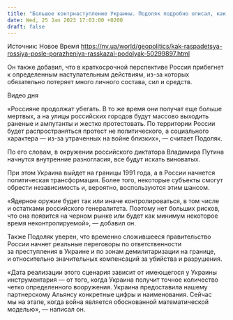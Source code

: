 ```yaml
---
title: "Большое контрнаступление Украины. Подоляк подробно описал, как распадется Россия после поражения"
date: Wed, 25 Jan 2023 17:03:00 +0200
draft: false
---
```

Источник: Новое Время https://nv.ua/world/geopolitics/kak-raspadetsya-rossiya-posle-porazheniya-rasskazal-podolyak-50299897.html


 Он также добавил, что в краткосрочной перспективе Россия прибегнет к определенным наступательным действиям, из-за которых обязательно потеряет много личного состава, сил и средств.

  Видео дня   

«Россияне продолжат убегать. В то же время они получат еще больше мертвых, а на улицы российских городов будут массово выходить раненые и ампутанты и жестко протестовать. По территории России будет распространяться протест не политического, а социального характера — из-за утраченных на войне близких», — считает Подоляк.

По его словам, в окружении российского диктатора Владимира Путина начнутся внутренние разногласия, все будут искать виноватых.

При этом Украина выйдет на границы 1991 года, а в России начнется политическая трансформация. Более того, некоторые субъекты смогут обрести независимость и, вероятно, воспользуются этим шансом.

«Ядерное оружие будет так или иначе контролироваться, в том числе и остатками российского генералитета. Поэтому нет больших рисков, что она появится на черном рынке или будет как минимум некоторое время неконтролируемой», — добавил он.

Также Подоляк уверен, что временно сложившееся правительство России начнет реальные переговоры по ответственности за преступления в Украине и по зонам демилитаризации на границе, и относительно значительных компенсаций за убийства и разрушения.

«Дата реализации этого сценария зависит от имеющегося у Украины инструментария — от того, когда Украина получит точное количество четко определенного вооружения. Украина предоставила нашему партнерскому Альянсу конкретные цифры и наименования. Сейчас мы на этапе, когда война является обоснованной математической моделью», — написал он.

